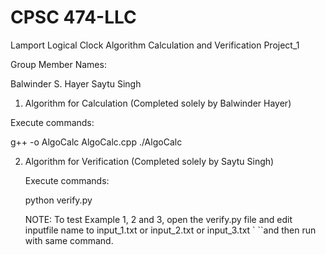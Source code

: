 # CPSC 474-LLC
Lamport Logical Clock Algorithm Calculation and Verification Project_1

Group Member Names:

Balwinder S. Hayer
Saytu Singh

1. Algorithm for Calculation (Completed solely by Balwinder Hayer)

  Execute commands:
    
  g++ -o AlgoCalc AlgoCalc.cpp
  ./AlgoCalc
    
2. Algorithm for Verification (Completed solely by Saytu Singh)

    Execute commands:
    
    python verify.py
    
    NOTE: To test Example 1, 2 and 3, open the verify.py file and edit inputfile name to input_1.txt or input_2.txt or input_3.txt       ` ``and then run with same command. 
